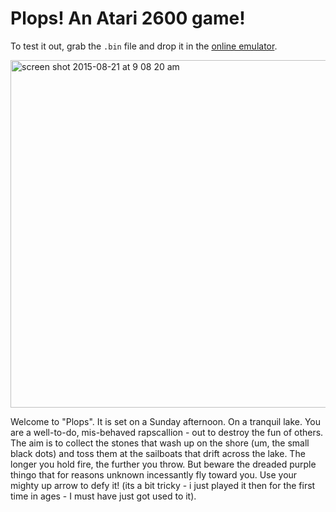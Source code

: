 # Plops! An Atari 2600 game!

To test it out, grab the `.bin` file and drop it in the [online emulator](http://javatari.org/).

<img width="556" alt="screen shot 2015-08-21 at 9 08 20 am" src="https://cloud.githubusercontent.com/assets/129330/9408893/4a23ecd8-47e4-11e5-824c-60a18c0271eb.png">

Welcome to "Plops". It is set on a Sunday afternoon. On a tranquil lake.
You are a well-to-do, mis-behaved rapscallion - out to destroy the fun of others.
The aim is to collect the stones that wash up on the shore (um, the small black dots) and toss them at the sailboats that drift across the lake. The longer you hold fire, the further you throw.
But beware the dreaded purple thingo that for reasons unknown incessantly fly toward you. Use your mighty up arrow to defy it! (its a bit tricky - i just played it then for the first time in ages - I must have just got used to it).




